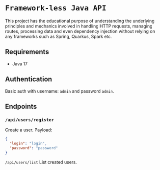 # `Framework-less Java API`
This project has the educational purpose of understanding the underlying principles and mechanics involved in handling HTTP requests,
managing routes, processing data and even dependency injection without relying on any frameworks such as Spring, Quarkus, Spark etc.

## Requirements
- Java 17

## Authentication
Basic auth with username: `admin` and password `admin`.

## Endpoints

### `/api/users/register`
Create a user.
Payload:
```json
{
  "login": "login",
  "password": "password"
}

```


`/api/users/list`
List created users.
